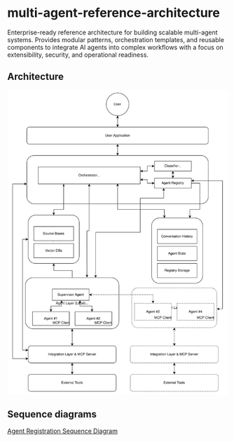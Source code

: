 # multi-agent-reference-architecture
Enterprise-ready reference architecture for building scalable multi-agent systems. Provides modular patterns, orchestration templates, and reusable components to integrate AI agents into complex workflows with a focus on extensibility, security, and operational readiness.

## Architecture

![Architecture Diagram](./docs/Multi-Agent-Architecture.drawio.svg)

## Sequence diagrams

[Agent Registration Sequence Diagram](./docs/Multi-Agent-AgentRegistration-SequenceDiagram.md)

